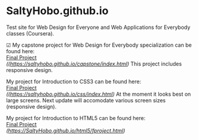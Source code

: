 # SaltyHobo.github.io
Test site for Web Design for Everyone and Web Applications for Everybody classes (Coursera).

&#9745; My capstone project for Web Design for Everybody specialization can be found here: <br>
<a href="https://saltyhobo.github.io/capstone/index.html">Final Project</a><br>
<cite> ((https://saltyhobo.github.io/capstone/index.html)</cite>
This project includes responsive design.

My project for Introduction to CSS3 can be found here: <br>
<a href="https://saltyhobo.github.io/css/index.html">Final Project</a><br>
<cite> ((https://saltyhobo.github.io/css/index.html)</cite>
At the moment it looks best on large screens. Next update will accomodate various screen sizes (responsive design).

My project for Introduction to HTML5 can be found here: <br>
<a href="https://SaltyHobo.github.io/html5/fproject.html">Final Project</a><br>
<cite> (https://SaltyHobo.github.io/html5/fproject.html)</cite>


